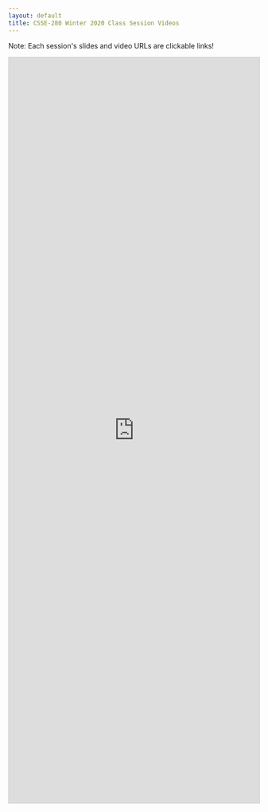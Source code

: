 ```yaml
---
layout: default
title: CSSE-280 Winter 2020 Class Session Videos
---
```

Note: Each session's slides and video URLs are clickable links!

<!-- This is "Student View - Video Links" -->
<iframe class="airtable-embed" src="https://airtable.com/embed/shrwYMCI3p7gTWkIq?backgroundColor=cyan&viewControls=on" frameborder="0" onmousewheel="" width="100%" height="1500px" style="max-width: 100%; background: transparent; border: 1px solid #ccc;"></iframe>
